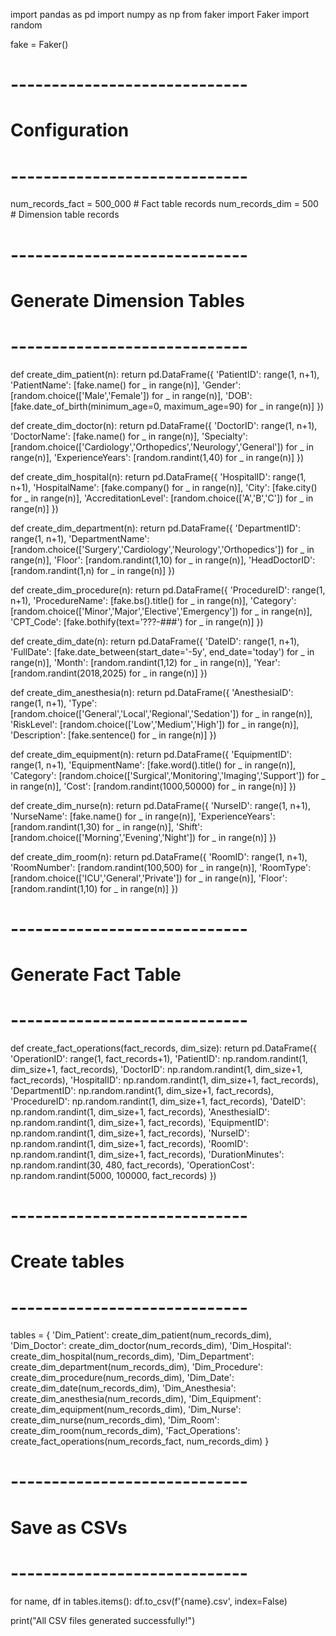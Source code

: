 import pandas as pd
import numpy as np
from faker import Faker
import random

fake = Faker()

# -----------------------------
# Configuration
# -----------------------------
num_records_fact = 500_000   # Fact table records
num_records_dim = 500        # Dimension table records

# -----------------------------
# Generate Dimension Tables
# -----------------------------
def create_dim_patient(n):
    return pd.DataFrame({
        'PatientID': range(1, n+1),
        'PatientName': [fake.name() for _ in range(n)],
        'Gender': [random.choice(['Male','Female']) for _ in range(n)],
        'DOB': [fake.date_of_birth(minimum_age=0, maximum_age=90) for _ in range(n)]
    })

def create_dim_doctor(n):
    return pd.DataFrame({
        'DoctorID': range(1, n+1),
        'DoctorName': [fake.name() for _ in range(n)],
        'Specialty': [random.choice(['Cardiology','Orthopedics','Neurology','General']) for _ in range(n)],
        'ExperienceYears': [random.randint(1,40) for _ in range(n)]
    })

def create_dim_hospital(n):
    return pd.DataFrame({
        'HospitalID': range(1, n+1),
        'HospitalName': [fake.company() for _ in range(n)],
        'City': [fake.city() for _ in range(n)],
        'AccreditationLevel': [random.choice(['A','B','C']) for _ in range(n)]
    })

def create_dim_department(n):
    return pd.DataFrame({
        'DepartmentID': range(1, n+1),
        'DepartmentName': [random.choice(['Surgery','Cardiology','Neurology','Orthopedics']) for _ in range(n)],
        'Floor': [random.randint(1,10) for _ in range(n)],
        'HeadDoctorID': [random.randint(1,n) for _ in range(n)]
    })

def create_dim_procedure(n):
    return pd.DataFrame({
        'ProcedureID': range(1, n+1),
        'ProcedureName': [fake.bs().title() for _ in range(n)],
        'Category': [random.choice(['Minor','Major','Elective','Emergency']) for _ in range(n)],
        'CPT_Code': [fake.bothify(text='???-###') for _ in range(n)]
    })

def create_dim_date(n):
    return pd.DataFrame({
        'DateID': range(1, n+1),
        'FullDate': [fake.date_between(start_date='-5y', end_date='today') for _ in range(n)],
        'Month': [random.randint(1,12) for _ in range(n)],
        'Year': [random.randint(2018,2025) for _ in range(n)]
    })

def create_dim_anesthesia(n):
    return pd.DataFrame({
        'AnesthesiaID': range(1, n+1),
        'Type': [random.choice(['General','Local','Regional','Sedation']) for _ in range(n)],
        'RiskLevel': [random.choice(['Low','Medium','High']) for _ in range(n)],
        'Description': [fake.sentence() for _ in range(n)]
    })

def create_dim_equipment(n):
    return pd.DataFrame({
        'EquipmentID': range(1, n+1),
        'EquipmentName': [fake.word().title() for _ in range(n)],
        'Category': [random.choice(['Surgical','Monitoring','Imaging','Support']) for _ in range(n)],
        'Cost': [random.randint(1000,50000) for _ in range(n)]
    })

def create_dim_nurse(n):
    return pd.DataFrame({
        'NurseID': range(1, n+1),
        'NurseName': [fake.name() for _ in range(n)],
        'ExperienceYears': [random.randint(1,30) for _ in range(n)],
        'Shift': [random.choice(['Morning','Evening','Night']) for _ in range(n)]
    })

def create_dim_room(n):
    return pd.DataFrame({
        'RoomID': range(1, n+1),
        'RoomNumber': [random.randint(100,500) for _ in range(n)],
        'RoomType': [random.choice(['ICU','General','Private']) for _ in range(n)],
        'Floor': [random.randint(1,10) for _ in range(n)]
    })

# -----------------------------
# Generate Fact Table
# -----------------------------
def create_fact_operations(fact_records, dim_size):
    return pd.DataFrame({
        'OperationID': range(1, fact_records+1),
        'PatientID': np.random.randint(1, dim_size+1, fact_records),
        'DoctorID': np.random.randint(1, dim_size+1, fact_records),
        'HospitalID': np.random.randint(1, dim_size+1, fact_records),
        'DepartmentID': np.random.randint(1, dim_size+1, fact_records),
        'ProcedureID': np.random.randint(1, dim_size+1, fact_records),
        'DateID': np.random.randint(1, dim_size+1, fact_records),
        'AnesthesiaID': np.random.randint(1, dim_size+1, fact_records),
        'EquipmentID': np.random.randint(1, dim_size+1, fact_records),
        'NurseID': np.random.randint(1, dim_size+1, fact_records),
        'RoomID': np.random.randint(1, dim_size+1, fact_records),
        'DurationMinutes': np.random.randint(30, 480, fact_records),
        'OperationCost': np.random.randint(5000, 100000, fact_records)
    })

# -----------------------------
# Create tables
# -----------------------------
tables = {
    'Dim_Patient': create_dim_patient(num_records_dim),
    'Dim_Doctor': create_dim_doctor(num_records_dim),
    'Dim_Hospital': create_dim_hospital(num_records_dim),
    'Dim_Department': create_dim_department(num_records_dim),
    'Dim_Procedure': create_dim_procedure(num_records_dim),
    'Dim_Date': create_dim_date(num_records_dim),
    'Dim_Anesthesia': create_dim_anesthesia(num_records_dim),
    'Dim_Equipment': create_dim_equipment(num_records_dim),
    'Dim_Nurse': create_dim_nurse(num_records_dim),
    'Dim_Room': create_dim_room(num_records_dim),
    'Fact_Operations': create_fact_operations(num_records_fact, num_records_dim)
}

# -----------------------------
# Save as CSVs
# -----------------------------
for name, df in tables.items():
    df.to_csv(f'{name}.csv', index=False)

print("All CSV files generated successfully!")
